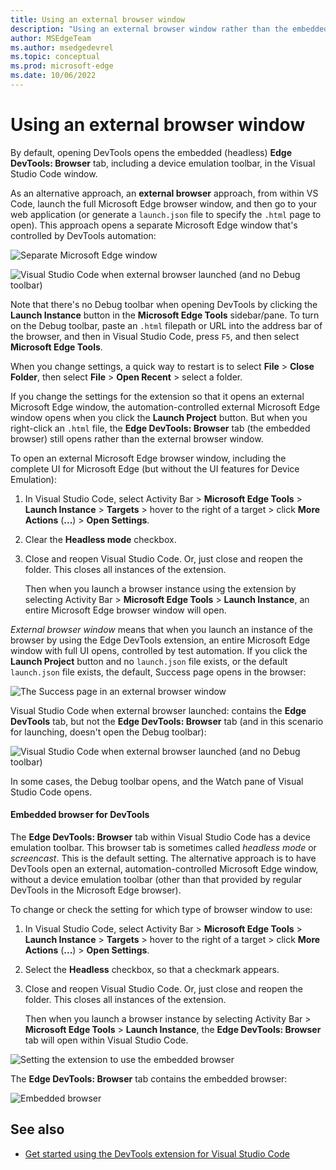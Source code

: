 ```yaml
---
title: Using an external browser window
description: "Using an external browser window rather than the embedded (headless) Edge DevTools: Browser tab in the Microsoft Edge Developer Tools extension for Visual Studio Code."
author: MSEdgeTeam
ms.author: msedgedevrel
ms.topic: conceptual
ms.prod: microsoft-edge
ms.date: 10/06/2022
---
```

# Using an external browser window

By default, opening DevTools opens the embedded (headless) **Edge DevTools: Browser** tab, including a device emulation toolbar, in the Visual Studio Code window.

As an alternative approach, an **external browser** approach, from within VS Code, launch the full Microsoft Edge browser window, and then go to your web application (or generate a `launch.json` file to specify the `.html` page to open).  This approach opens a separate Microsoft Edge window that's controlled by DevTools automation:

   ![Separate Microsoft Edge window](./opening-browser-instance-images/success-page-external-browser.png)

   ![Visual Studio Code when external browser launched (and no Debug toolbar)](./opening-browser-instance-images/vscode-when-external-browser.png)

   Note that there's no Debug toolbar when opening DevTools by clicking the **Launch Instance** button in the **Microsoft Edge Tools** sidebar/pane.  To turn on the Debug toolbar, paste an `.html` filepath or URL into the address bar of the browser, and then in Visual Studio Code, press `F5`, and then select **Microsoft Edge Tools**.<!-- todo: test/review -->

When you change settings, a quick way to restart is to select **File** > **Close Folder**, then select **File** > **Open Recent** > select a folder.

If you change the settings for the extension so that it opens an external Microsoft Edge window, the automation-controlled external Microsoft Edge window opens when you click the **Launch Project** button.  But when you right-click an `.html` file, the **Edge DevTools: Browser** tab (the embedded browser) still opens rather than the external browser window.


To open an external Microsoft Edge browser window, including the complete UI for Microsoft Edge (but without the UI features for Device Emulation):

1. In Visual Studio Code, select Activity Bar > **Microsoft Edge Tools** > **Launch Instance** > **Targets** > hover to the right of a target > click **More Actions** (**...**) > **Open Settings**.

1. Clear the **Headless mode** checkbox.

1. Close and reopen Visual Studio Code.  Or, just close and reopen the folder.  This closes all instances of the extension.

   Then when you launch a browser instance using the extension by selecting Activity Bar > **Microsoft Edge Tools** > **Launch Instance**, an entire Microsoft Edge browser window will open.

_External browser window_ means that when you launch an instance of the browser by using the Edge DevTools extension, an entire Microsoft Edge window with full UI opens, controlled by test automation.  If you click the **Launch Project** button and no `launch.json` file exists, or the default `launch.json` file exists, the default, Success page opens in the browser:

![The Success page in an external browser window](./opening-browser-instance-images/success-page-external-browser.png)

Visual Studio Code when external browser launched: contains the **Edge DevTools** tab, but not the **Edge DevTools: Browser** tab (and in this scenario for launching, doesn't open the Debug toolbar):

![Visual Studio Code when external browser launched (and no Debug toolbar)](./opening-browser-instance-images/vscode-when-external-browser.png)

In some cases,<!--todo: which?--> the Debug toolbar opens, and the Watch pane of Visual Studio Code opens.


#### Embedded browser for DevTools

The **Edge DevTools: Browser** tab within Visual Studio Code has a device emulation toolbar.  This browser tab is sometimes called _headless mode_ or _screencast_.  This is the default setting.  The alternative approach is to have DevTools open an external, automation-controlled Microsoft Edge window, without a device emulation toolbar (other than that provided by regular DevTools in the Microsoft Edge browser).

To change or check the setting for which type of browser window to use:

1. In Visual Studio Code, select Activity Bar > **Microsoft Edge Tools** > **Launch Instance** > **Targets** > hover to the right of a target > click **More Actions** (**...**) > **Open Settings**.

1. Select the **Headless** checkbox, so that a checkmark appears.

1. Close and reopen Visual Studio Code.  Or, just close and reopen the folder.  This closes all instances of the extension.

   Then when you launch a browser instance by selecting Activity Bar > **Microsoft Edge Tools** > **Launch Instance**, the **Edge DevTools: Browser** tab will open within Visual Studio Code.

![Setting the extension to use the embedded browser](./external-browser-window-images/settings-headless.png)

The **Edge DevTools: Browser** tab contains the embedded browser:

![Embedded browser](./external-browser-window-images/embedded-browser.png)




<!-- ====================================================================== -->
## See also

* [Get started using the DevTools extension for Visual Studio Code](./get-started.md)
